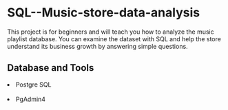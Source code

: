 # SQL--Music-store-data-analysis
This project is for beginners and will teach you how to analyze the music playlist database. You can examine the dataset with SQL and help the store understand its business growth by answering simple questions.

<b> <h2> Database and Tools</h2></b>
<li>Postgre SQL </li>
<br><li>PgAdmin4</li></br>
